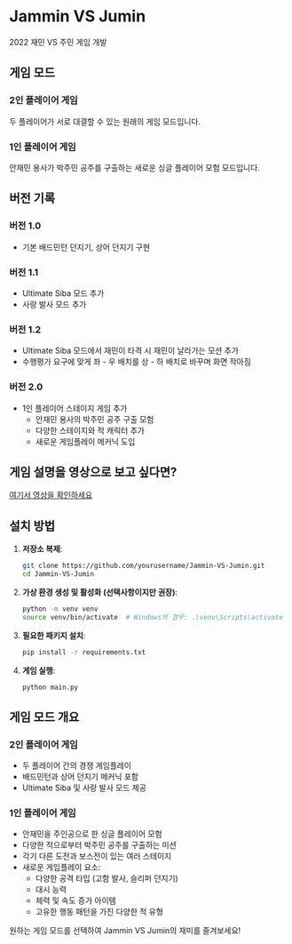 # Jammin VS Jumin

2022 재민 VS 주민 게임 개발

## 게임 모드

### 2인 플레이어 게임
두 플레이어가 서로 대결할 수 있는 원래의 게임 모드입니다.

### 1인 플레이어 게임
안재민 용사가 박주민 공주를 구출하는 새로운 싱글 플레이어 모험 모드입니다.

## 버전 기록

### 버전 1.0
- 기본 배드민턴 던지기, 상어 던지기 구현

### 버전 1.1
- Ultimate Siba 모드 추가
- 사랑 발사 모드 추가

### 버전 1.2
- Ultimate Siba 모드에서 재민이 타격 시 재민이 날라가는 모션 추가
- 수행평가 요구에 맞게 좌 - 우 배치를 상 - 하 배치로 바꾸며 화면 작아짐

### 버전 2.0
- 1인 플레이어 스테이지 게임 추가
  - 안재민 용사의 박주민 공주 구출 모험
  - 다양한 스테이지와 적 캐릭터 추가
  - 새로운 게임플레이 메커닉 도입

## 게임 설명을 영상으로 보고 싶다면?
[여기서 영상을 확인하세요](https://youtu.be/RG8SuWASbsY)

## 설치 방법

1. **저장소 복제**:
   ```bash
   git clone https://github.com/yourusername/Jammin-VS-Jumin.git
   cd Jammin-VS-Jumin
   ```

2. **가상 환경 생성 및 활성화 (선택사항이지만 권장)**:
   ```bash
   python -m venv venv
   source venv/bin/activate  # Windows의 경우: .\venv\Scripts\activate
   ```

3. **필요한 패키지 설치**:
   ```bash
   pip install -r requirements.txt
   ```

4. **게임 실행**:
   ```bash
   python main.py
   ```

## 게임 모드 개요

### 2인 플레이어 게임
- 두 플레이어 간의 경쟁 게임플레이
- 배드민턴과 상어 던지기 메커닉 포함
- Ultimate Siba 및 사랑 발사 모드 제공

### 1인 플레이어 게임
- 안재민을 주인공으로 한 싱글 플레이어 모험
- 다양한 적으로부터 박주민 공주를 구출하는 미션
- 각기 다른 도전과 보스전이 있는 여러 스테이지
- 새로운 게임플레이 요소:
  - 다양한 공격 타입 (고함 발사, 슬리퍼 던지기)
  - 대시 능력
  - 체력 및 속도 증가 아이템
  - 고유한 행동 패턴을 가진 다양한 적 유형

원하는 게임 모드를 선택하여 Jammin VS Jumin의 재미를 즐겨보세요!